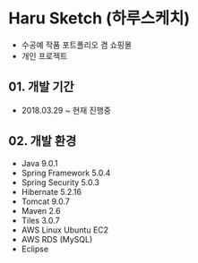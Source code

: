 # Haru Sketch (하루스케치)
- 수공예 작품 포트폴리오 겸 쇼핑몰
- 개인 프로젝트

## 01. 개발 기간
- 2018.03.29 ~ 현재 진행중

## 02. 개발 환경
- Java 9.0.1
- Spring Framework 5.0.4
- Spring Security 5.0.3
- Hibernate 5.2.16
- Tomcat 9.0.7
- Maven 2.6
- Tiles 3.0.7
- AWS Linux Ubuntu EC2
- AWS RDS (MySQL)
- Eclipse
